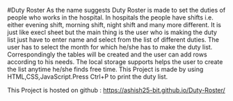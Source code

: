 #Duty Roster
As the name suggests Duty Roster is made to set the duties of people who works in the hospital.
In hospitals the people have shifts i.e. either evening shift, morning shift, night shift and many more different.
It is just like execl sheet but the main thing is the user who is making the duty list just have to enter name and select from the list of different duties.
The user has to select the month for which he/she has to make the duty list. Correspondingly the tables will be created and the user can add rows according to his needs.
The local storage supports helps the user to create the list anytime he/she finds free time.
This Project is made by using HTML,CSS,JavaScript.Press Ctrl+P to print the duty list.

This Project is hosted on github : https://ashish25-bit.github.io/Duty-Roster/

